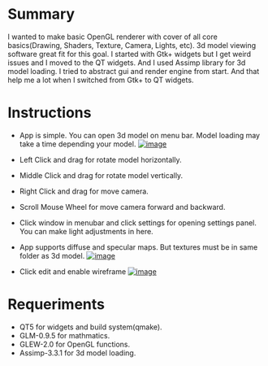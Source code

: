 # Summary
I wanted to make basic OpenGL renderer with cover of all core basics(Drawing, Shaders, Texture, Camera, Lights, etc). 
3d model viewing software great fit for this goal. I started with Gtk+ widgets but I get weird issues and I moved to the QT widgets. 
And I used Assimp library for 3d model loading. I tried to abstract gui and render engine from start. And that help me a lot when I switched from Gtk+ to QT widgets.

# Instructions
- App is simple. You can open 3d model on menu bar. Model loading may take a time depending your model. 
[![image](https://i.hizliresim.com/qW4Z4Q.png)](https://hizliresim.com/qW4Z4Q)

- Left Click and drag for rotate model horizontally.
- Middle Click and drag for rotate model vertically.
- Right Click and drag for move camera.
- Scroll Mouse Wheel for move camera forward and backward.
- Click window in menubar and click settings for opening settings panel. You can make light adjustments in here.
- App supports diffuse and specular maps. But textures must be in same folder as 3d model.
[![image](https://i.hizliresim.com/gWkJkb.png)](https://hizliresim.com/gWkJkb)

- Click edit and enable wireframe 
[![image](https://i.hizliresim.com/Mv6362.png)](https://hizliresim.com/Mv6362)

# Requeriments
- QT5 for widgets and build system(qmake).
- GLM-0.9.5 for mathmatics.
- GLEW-2.0 for OpenGL functions.
- Assimp-3.3.1 for 3d model loading.

